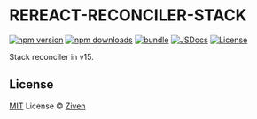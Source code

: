 # REREACT-RECONCILER-STACK

[![npm version][npm-version-src]][npm-version-href]
[![npm downloads][npm-downloads-src]][npm-downloads-href]
[![bundle][bundle-src]][bundle-href]
[![JSDocs][jsdocs-src]][jsdocs-href]
[![License][license-src]][license-href]

Stack reconciler in v15.

## License

[MIT](./LICENSE) License © [Ziven](https://github.com/zeevenn)

<!-- Badges -->

[npm-version-src]: https://img.shields.io/npm/v/rereact-reconciler-stack?style=flat&colorA=080f12&colorB=1fa669
[npm-version-href]: https://npmjs.com/package/rereact-reconciler-stack
[npm-downloads-src]: https://img.shields.io/npm/dm/rereact-reconciler-stack?style=flat&colorA=080f12&colorB=1fa669
[npm-downloads-href]: https://npmjs.com/package/rereact-reconciler-stack
[bundle-src]: https://img.shields.io/bundlephobia/minzip/@zeevenn/rereact-reconciler-stack?style=flat&colorA=080f12&colorB=1fa669&label=minzip
[bundle-href]: https://bundlephobia.com/result?p=rereact-reconciler-stack
[license-src]: https://img.shields.io/github/license/zeevenn/rereact/blob/main/packages/rereact-reconciler-stack/LICENSE
[license-href]: https://github.com/zeevenn/rereact/blob/main/packages/rereact-reconciler-stack/LICENSE
[jsdocs-src]: https://img.shields.io/badge/jsdocs-reference-080f12?style=flat&colorA=080f12&colorB=1fa669
[jsdocs-href]: https://www.jsdocs.io/package/rereact-reconciler-stack

